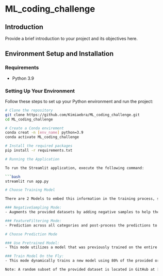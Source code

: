 # ML_coding_challenge

## Introduction
Provide a brief introduction to your project and its objectives here.

## Environment Setup and Installation

### Requirements
- Python 3.9

### Setting Up Your Environment
Follow these steps to set up your Python environment and run the project:

```bash
# Clone the repository
git clone https://github.com/Kimiaebra/ML_coding_challenge.git
cd ML_coding_challenge

# Create a Conda envirement
conda creat -n [env_name] python=3.9
conda activate ML_coding_challenge

# Install the required packages
pip install -r requirements.txt

# Running the Application

To run the Streamlit application, execute the following command:

```bash
streamlit run app.py

# Choose Training Model

There are 2 Models to embed this information in the training process, since not all organizations create/can create all 476 of these parts_ids:

### NegativeSampling Mode:
- Augments the provided datasets by adding negative samples to help the model learn that not all part IDs get produced by each organization. This is done by introducing samples for part IDs that an organization does not produce (negative samples), while positive samples are given weights.

### FeatureFiltering Mode:
- Prediction across all categories and post-process the predictions to adjust based on the organization-part_id mapping.

# Choose Prediction Mode

### Use Pretrained Model:
- This mode utilizes a model that was previously trained on the entire provided original dataset. This is for your unseen dataset of 5000 entries mentioned in the task description. After uploading your dataset, click the "Predict" button.

### Train Model On the Fly:
- This mode dynamically trains a new model using 80% of the provided original dataset that has to be uploaded and then uses the remaining 20% as test dataset to be predicted upon clicking on "Predict" button. This version does not take a new test dataset to be predicted.

Note: A random subset of the provided dataset is located in GitHub at [this link](https://github.com/Kimiaebra/ML_coding_challenge/blob/56e2b49dfc91a1534d34258897270b3693904146/saved_raw_test_data.csv), merely for testing the functionality of the pretrained version, of course, it's biased as the trained model has seen the whole data.
